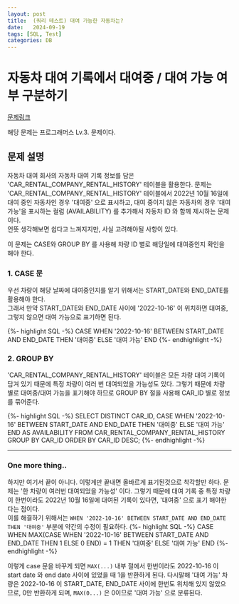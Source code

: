 ```yaml
---
layout: post
title:  (쿼리 테스트) 대여 가능한 자동차는?
date:   2024-09-19
tags: [SQL, Test]
categories: DB
---
```



# 자동차 대여 기록에서 대여중 / 대여 가능 여부 구분하기
[문제링크](https://school.programmers.co.kr/learn/courses/30/lessons/157340)

해당 문제는 프로그래머스 Lv.3. 문제이다.

## 문제 설명
자동차 대여 회사의 자동차 대여 기록 정보를 담은 'CAR_RENTAL_COMPANY_RENTAL_HISTORY' 테이블을 활용한다. 문제는 'CAR_RENTAL_COMPANY_RENTAL_HISTORY' 테이블에서 2022년 10월 16일에 대여 중인 자동차인 경우 '대여중' 으로 표시하고, 대여 중이지 않은 자동차의 경우 '대여 가능'을 표시하는 컬럼 (AVAILABILITY) 를 추가해서 자동차 ID 와 함께 제시하는 문제이다.  
언뜻 생각해보면 쉽다고 느껴지지만, 사실 고려해야될 사항이 있다.

이 문제는 CASE와 GROUP BY 를 사용해 차량 ID 별로 해당일에 대여중인지 확인을 해야 한다.

### 1. CASE 문
우선 차량이 해당 날짜에 대여중인지를 알기 위해서는 START_DATE와 END_DATE를 활용해야 한다.  
그래서 만약 START_DATE와 END_DATE 사이에 '2022-10-16' 이 위치하면 대여중, 그렇지 않으면 대여 가능으로 표기하면 된다.

{%- highlight SQL -%}
CASE
    WHEN '2022-10-16' BETWEEN START_DATE AND END_DATE THEN '대여중'
    ELSE '대여 가능'
END
{%- endhighlight -%}

### 2. GROUP BY
'CAR_RENTAL_COMPANY_RENTAL_HISTORY' 테이블은 모든 차량 대여 기록이 담겨 있기 때문에 특정 차량이 여러 번 대여되었을 가능성도 있다. 그렇기 때문에 차량 별로 대여중/대여 가능을 표기해야 하므로 GROUP BY 절을 사용해 CAR_ID 별로 정보를 묶어준다.

{%- highlight SQL -%}
SELECT DISTINCT CAR_ID,
    CASE
        WHEN '2022-10-16' BETWEEN START_DATE AND END_DATE THEN '대여중'
        ELSE '대여 가능'
    END AS AVAILABILITY
FROM CAR_RENTAL_COMPANY_RENTAL_HISTORY
GROUP BY CAR_ID
ORDER BY CAR_ID DESC;
{%- endhighlight -%}

---
### One more thing..
하지만 여기서 끝이 아니다. 이렇게만 끝내면 올바르게 표기된것으로 착각할만 하다. 문제는 '한 차량이 여러번 대여되었을 가능성' 이다. 그렇기 때문에 대여 기록 중 특정 차량이 한번이라도 2022년 10월 16일에 대여된 기록이 있다면, '대여중' 으로 표기 해야한다는 점이다.  
이를 해결하기 위해서는 ```WHEN '2022-10-16' BETWEEN START_DATE AND END_DATE THEN '대여중'``` 부분에 약간의 수정이 필요하다.
{%- highlight SQL -%}
CASE
    WHEN MAX(CASE WHEN '2022-10-16' BETWEEN START_DATE AND END_DATE THEN 1 ELSE 0 END) = 1
    THEN '대여중'
    ELSE '대여 가능'
END
{%- endhighlight -%}

이렇게 case 문을 바꾸게 되면 ```MAX(...)``` 내부 절에서 한번이라도 2022-10-16 이 start date 와 end date 사이에 있었을 때 1을 반환하게 된다. 다시말해 '대여 가능' 차량은 2022-10-16 이 START_DATE, END_DATE 사이에 한번도 위치해 있지 않았으므로, 0만 반환하게 되며, ```MAX(0...)``` 은 0이므로 '대여 가능' 으로 분류된다.


